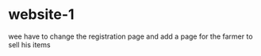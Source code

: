 # website-1

wee have to change the registration page and add a page for the farmer to sell his items
